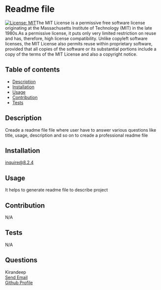 # Readme file
  [![License: MIT](https://img.shields.io/badge/License-MIT-yellow.svg)](https://opensource.org/licenses/MIT)The MIT License is a permissive free software license originating at the Massachusetts Institute of Technology (MIT) in the late 1980s.As a permissive license, it puts only very limited restriction on reuse and has, therefore, high license compatibility.
          Unlike copyleft software licenses, the MIT License also permits reuse within proprietary software, provided that all copies of the software or its substantial portions include a copy of the terms of the MIT License and also a copyright notice.
  ## Table of contents
  * [Description](#description)
  * [Installation](#installation)
  * [Usage](#usage)
  * [Contribution](#contribution)
  * [Tests](#tests)
  
  ## Description
  Creade a readme file file where user have to answer various questions like title, usage, description and so on to creade a professional readme file
  ## Installation
  inquire@8.2.4
  ## Usage
  It helps to generate readme file to describe project
  ## Contribution
  N/A
  ## Tests
  N/A
  ## Questions
  Kirandeep
  <br>
  <a href="mailto:Gmail">Send Email</a>
   <br>
   <a href="https://github.com/MK0999">Github Profile</a>
  

